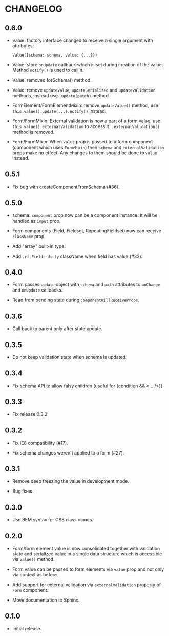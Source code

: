 # CHANGELOG

## 0.6.0

  - Value: factory interface changed to receive a single argument with
    attributes:

        Value({schema: schema, value: {...}})

  - Value: store `onUpdate` callback which is set during creation of the value.
    Method `notify()` is used to call it.

  - Value: removed forSchema() method.

  - Value: remove `updateValue`, `updateSerialized` and `updateValidation`
    methods, instead use `.update(patch)` method.

  - FormElement/FormElementMixin: remove `updateValue()` method, use
    `this.value().update(...).notify()` instead.

  - Form/FormMixin: External validation is now a part of a form value, use
    `this.value().externalValidation` to access it. `.externalValidation()`
    method is removed.

  - Form/FormMixin: When `value` prop is passed to a form component (component which uses
    `FormMixin`) then `schema` and `externalValidation` props make no effect.
    Any changes to them should be done to `value` instead.


## 0.5.1

  - Fix bug with createComponentFromSchema (#36).

## 0.5.0

  - schema: `component` prop now can be a component instance. It will be handled
    as `input` prop.

  - Form components (Field, Fieldset, RepeatingFieldset) now can receive
    `className` prop.

  - Add "array" built-in type.

  - Add `.rf-Field--dirty` className when field has value (#33).

## 0.4.0

  - Form passes `update` object with `schema` and `path` attributes to
    `onChange` and `onUpdate` callbacks.

  - Read from pending state during `componentWillReceiveProps`.

## 0.3.6

  - Call back to parent only after state update.

## 0.3.5

  - Do not keep validation state when schema is updated.

## 0.3.4

  - Fix schema API to allow falsy children (useful for {condition && <... />})

## 0.3.3

  - Fix release 0.3.2

## 0.3.2

  - Fix IE8 compatibility (#17).

  - Fix schema changes weren't applied to a form (#27).

## 0.3.1

  - Remove deep freezing the value in development mode.

  - Bug fixes.

## 0.3.0

  - Use BEM syntax for CSS class names.

## 0.2.0

  - Form/form element value is now consolidated together with validation state
    and serialized value in a single data structure which is accessible via
    ``value()`` method.

  - Form value can be passed to form elements via ``value`` prop and not only
    via context as before.

  - Add support for external validation via ``externalValidation`` property of
    ``Form`` component.

  - Move documentation to Sphinx.

## 0.1.0

  - Initial release.
